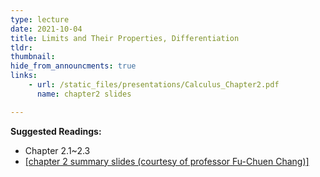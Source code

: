 ```yaml
---
type: lecture
date: 2021-10-04
title: Limits and Their Properties, Differentiation
tldr: 
thumbnail: 
hide_from_announcments: true
links: 
    - url: /static_files/presentations/Calculus_Chapter2.pdf
      name: chapter2 slides

---
```

**Suggested Readings:**
- Chapter 2.1~2.3
- [[chapter 2 summary slides (courtesy of professor Fu-Chuen Chang)]](/nsysu-EE1003A/static_files/presentations/Chap02_Summary.pdf)
